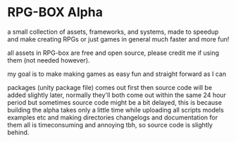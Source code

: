 # RPG-BOX Alpha
a small collection of assets, frameworks, and systems, made to speedup and make creating RPGs or just games in general much faster and more fun!

all assets in RPG-box are free and open source, please credit me if using them (not needed however).

my goal is to make making games as easy fun and straight forward as I can

packages (unity package file) comes out first then source code will be added slightly later, normally they'll both come out within the same 24 hour period but sometimes source code might be a bit delayed, this is because building the alpha takes only a little time while uploading all scripts models examples etc and making directories changelogs and documentation for them all is timeconsuming and annoying tbh, so source code is slightly behind.
